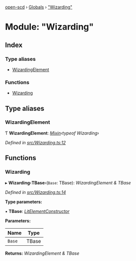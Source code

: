 [open-scd](../README.md) › [Globals](../globals.md) › ["Wizarding"](_wizarding_.md)

# Module: "Wizarding"

## Index

### Type aliases

* [WizardingElement](_wizarding_.md#wizardingelement)

### Functions

* [Wizarding](_wizarding_.md#wizarding)

## Type aliases

###  WizardingElement

Ƭ **WizardingElement**: *[Mixin](_foundation_.md#mixin)‹typeof Wizarding›*

*Defined in [src/Wizarding.ts:12](https://github.com/openscd/open-scd/blob/56480b8/src/Wizarding.ts#L12)*

## Functions

###  Wizarding

▸ **Wizarding**‹**TBase**›(`Base`: TBase): *WizardingElement & TBase*

*Defined in [src/Wizarding.ts:14](https://github.com/openscd/open-scd/blob/56480b8/src/Wizarding.ts#L14)*

**Type parameters:**

▪ **TBase**: *[LitElementConstructor](_foundation_.md#litelementconstructor)*

**Parameters:**

Name | Type |
------ | ------ |
`Base` | TBase |

**Returns:** *WizardingElement & TBase*
